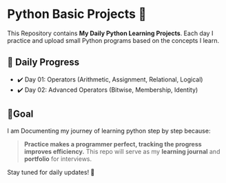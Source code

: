 # Python Basic Projects 🚀 

This Repository contains **My Daily Python Learning Projects**.
Each day I practice and upload small Python programs based on the concepts I learn.

## 📌 Daily Progress
- ✔️ Day 01: Operators (Arithmetic, Assignment, Relational, Logical)
- ✔️ Day 02: Advanced Operators (Bitwise, Membership, Identity)

## 🎯Goal
I am Documenting my journey of learning python step by step because:
> **Practice makes a programmer perfect, tracking the progress improves efficiency.**
This repo will serve as my **learning journal** and **portfolio** for interviews.

Stay tuned for daily updates! 🚀
